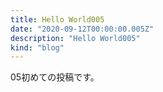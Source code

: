 ```yaml
---
title: Hello World005
date: "2020-09-12T00:00:00.005Z"
description: "Hello World005"
kind: "blog"
---
```


05初めての投稿です。
